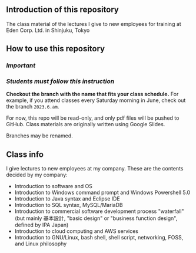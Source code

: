 ## Introduction of this repository

The class material of the lectures I give to new employees for training at Eden Corp. Ltd. in Shinjuku, Tokyo

## How to use this repository

### _**Important**_

### _Students must follow this instruction_

**Checkout the branch with the name that fits your class schedule.**
For example, if you attend classes every Saturday morning in June, check out the branch `2023.6.am`.

For now, this repo will be read-only, and only pdf files will be pushed to GitHub. Class materials are originally written using Google Slides.

Branches may be renamed.

## Class info

I give lectures to new employees at my company. These are the contents decided by my company:

- Introduction to software and OS
- Introduction to Windows command prompt and Windows Powershell 5.0
- Introduction to Java syntax and Eclipse IDE
- Introduction to SQL syntax, MySQL/MariaDB
- Introduction to commercial software development process "waterfall" (but mainly 基本設計, "basic design" or "business function design", defined by IPA Japan)
- Introduction to cloud computing and AWS services
- Introduction to GNU/Linux, bash shell, shell script, networking, FOSS, and Linux philosophy
